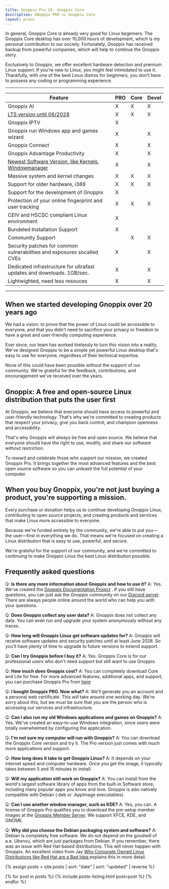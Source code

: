 ```yaml
---
title: Gnoppix Pro VS. Gnoppix Core
description: GNoppix PRO vs Gnoppix Core 
layout: provs
---
```


In general, Gnoppix Core is already very good for Linux beginners. The Gnoppix Core desktop has over 10,000 hours of development, which is my personal contribution to our society. Fortunately, Gnoppix has received backup from powerful companies, which will help to continue the Gnoppix story.

Exclusively to Gnoppix, we offer excellent hardware detection and premium Linux support. If you're new to Linux, you might feel intimidated to use it. Thankfully, with one of the best Linux distros for beginners, you don't have to possess any coding or programming experience.

--------------------------------------------------------------------------------------------------

| Feature                                                                       | PRO | Core | Devel
| ----------- | ----------- | ----------- | ----------- |
| Gnoppix AI									|  X  |   X  |  X
| [LTS version until 06/2028](https://docs.gnoppix.com/gnoppix-lts)             |  X  |   X  |  X
| Gnoppix IPTV                                                                  |  X  |      |
| Gnoppix run Windows app and games wizard                                      |  X  |      |  X
| Gnoppix Connect                                                               |  X  |      |  X
| Gnoppix Advantage Productivity                                                |  X  |      |  X
| [Newest Software Version, like Kernels, Windowmanager](https://gnoppix.atlassian.net/wiki/spaces/GDP/pages/16613582/Gnoppix+24)                         |  X  |      |  X
| Massive system and kernel changes                                             |  X  |   X  |  X
| Support for older hardware, i386                                              |  X  |   X  |  X
| Support for the development of Gnoppix                                        |  X  |      |
| Protection of your online fingerprint and user tracking                       |  X  |   X  |  X
| CEIV and HSCSC compliant Linux environment                                    |  X  |      |
| Bundeled Installation Support                                                 |  X  |      |
| Community Support                                                             |     |   X  |  X
| Security patches for common vulnerabilities and exposures socalled CVEs       |  X  |      |  X
| Dedicated infrastructure for ultrafast updates and downloads. 1GB/sec.        |  X  |      |  X
| Lightwighted, need less resouces                                              |  X  |      |  X

--------------------------------------------------------------------------------------------------


## When we started developing Gnoppix over 20 years ago

We had a vision: to prove that the power of Linux could be accessible to everyone, and that you didn't need to sacrifice your privacy or freedom to have a great and user-friendly computing experience.

Ever since, our team has worked tirelessly to turn this vision into a reality. We've designed Gnoppix to be a simple yet powerful Linux desktop that's easy to use for everyone, regardless of their technical expertise.

None of this could have been possible without the support of our community. We're grateful for the feedback, contributions, and encouragement we've received over the years.


## Gnoppix: A free and open-source Linux distribution that puts the user first

At Gnoppix, we believe that everyone should have access to powerful and user-friendly technology. That's why we're committed to creating products that respect your privacy, give you back control, and champion openness and accessibility.

That's why Gnoppix will always be free and open source. We believe that everyone should have the right to use, modify, and share our software without restriction.

To reward and celebrate those who support our mission, we created Gnoppix Pro. It brings together the most advanced features and the best open source software so you can unleash the full potential of your computer.

## When you buy Gnoppix, you're not just buying a product, you're supporting a mission.

Every purchase or donation helps us to continue developing Gnoppix Linux, contributing to open source projects, and creating products and services that make Linux more accessible to everyone.

Because we're funded entirely by the community, we're able to put you—the user—first in everything we do. That means we're focused on creating a Linux distribution that is easy to use, powerful, and secure.

We're grateful for the support of our community, and we're committed to continuing to make Gnoppix Linux the best Linux distribution possible.

## Frequently asked questions

Q: **Is there any more information about Gnoppix and how to use it?**
A: Yes. We've created the [Gnoppix Documentation Project](https://docs.gnoppix.com)
. If you still have questions, you can just ask the Gnoppix community on our [Discord server](https://discord.com/invite/tmHjQmgBW9). There are always people online around the world who can help you with your questions.

Q: **Does Gnoppix collect any user data?**
A: Gnoppix does not collect any data. You can even run and upgrade your system anonymously without any traces.

Q: **How long will Gnoppix Linux get software updates for?**
A: Gnoppix will receive software updates and security patches until at least June 2028. So you'll have plenty of time to upgrade to future versions to extend support.

Q: **Can I try Gnoppix before I buy it?**
A: Yes. Gnoppix Core is for our professional users who don't need support but still want to use Gnoppix.

Q: **How much does Gnoppix cost?**
A: You can completely download Core and Lite for free. For more advanced features, additional apps, and support, you can purchase Gnoppix Pro from [here ](https://ko-fi.com/gnoppix/shop)

Q: **I bought Gnoppix PRO. Now what?**
A: We'll generate you an account and a personal web certificate. This will take around one working day. We're sorry about this, but we must be sure that you are the person who is accessing our services and infrastructure.

Q: **Can I also run my old Windows applications and games on Gnoppix?**
A: Yes. We've created an easy-to-use Windows integration, since users were totally overwhelmed by configuring the application.

Q: **I'm not sure my computer will run with Gnoppix?**
A: You can download the Gnoppix Core version and try it. The Pro version just comes with much more applications and support.

Q: **How long does it take to get Gnoppix Linux?**
A: It depends on your internet speed and computer hardware. Once you get the image, it typically takes between 5 and 15 minutes to install.

Q: **Will my application still work on Gnoppix?**
A: You can install from the world's largest software library of apps from the built-in Software store, including many popular apps you know and love. Gnoppix is also natively compatible with Debian (.deb or .AppImage executables).

Q: **Can I use another window manager, such as KDE?**
A: Yes, you can. A license of Gnoppix Pro qualifies you to download the pre-setup member images at the [Gnoppix Member Server](https://patreon.gnoppix.com). We support XFCE, KDE, and GNOME.

Q: **Why did you choose the Debian packaging system and software?**
A: Debian is completely free software. We do not depend on the goodwill of a.e. Ubxnxu, which are just packages from Debian. If you remember, there was an issue with Red Hat-based distributions. This will never happen with Gnoppix. An excellent video from Jay [Why Corporate Owned Linux Distributions like Red Hat are a Bad Idea ](https://www.youtube.com/watch?v=fqfyM7zE6KM) explains this in more detail.



{% assign posts = site.posts | sort: "date" | sort: "updated" | reverse %}

{% for post in posts %}
    {% include posts-listing.html post=post %}
{% endfor %}
